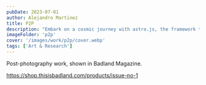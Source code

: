 ```yaml
---
pubDate: 2023-07-01
author: Alejandro Martinez
title: P2P
description: "Embark on a cosmic journey with astro.js, the framework that makes interstellar development a breeze. Pair it with Tailwind CSS for a design that's out of this world"
imageFolder: 'p2p'
cover: '/images/work/p2p/cover.webp'
tags: ['Art & Research']
---
```


Post-photography work, shown in Badland Magazine.

https://shop.thisisbadland.com/products/issue-no-1
